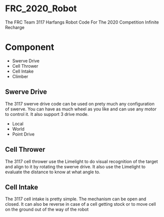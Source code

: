 # FRC_2020_Robot
 
The FRC Team 3117 Harfangs Robot Code For The 2020 Competition Infinite Recharge

# Component

* Swerve Drive
* Cell Thrower
* Cell Intake
* Climber

## Swerve Drive

The 3117 swerve drive code can be used on prety much any configuration of swerve.
You can have as much wheel as you like and can use any motor to control it.
It also support 3 drive mode.

* Local
* World
* Point Drive

## Cell Thrower

The 3117 cell thrower use the Limelight to do visual recognition of the target and align to it by rotating the swerve drive.
It also use the Limelight to evaluate the distance to know at what angle to.

## Cell Intake

The 3117 cell intake is pretty simple.
The mechanism can be open and closed.
It can also be reverse in case of a cell getting stock or to move cell on the ground out of the way of the robot
